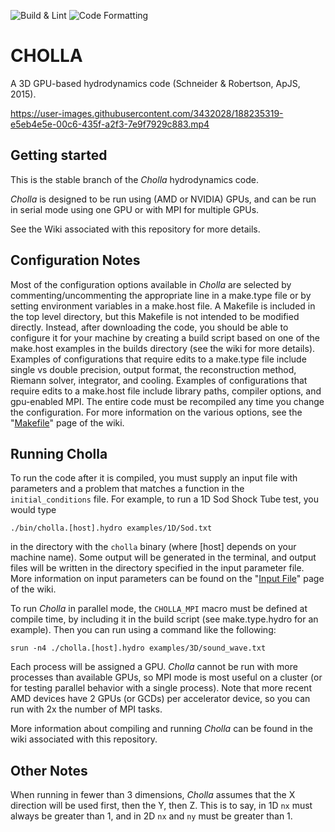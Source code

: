 ![Build & Lint](https://github.com/cholla-hydro/cholla/actions/workflows/build_and_lint.yml/badge.svg)
![Code Formatting](https://github.com/cholla-hydro/cholla/actions/workflows/code_formatting.yml/badge.svg)

CHOLLA
============
A 3D GPU-based hydrodynamics code (Schneider & Robertson, ApJS, 2015).


https://user-images.githubusercontent.com/3432028/188235319-e5eb4e5e-00c6-435f-a2f3-7e9f7929c883.mp4


Getting started
----------------
This is the stable branch of the *Cholla* hydrodynamics code.

*Cholla* is designed to be run using (AMD or NVIDIA) GPUs, and can be run in serial mode using one GPU
or with MPI for multiple GPUs.

See the Wiki associated with this repository for more details.


Configuration Notes
------------
Most of the configuration options available in *Cholla* are selected by commenting/uncommenting
the appropriate line in a make.type file or by setting environment variables in a make.host file. A Makefile is included in the top level directory, but this Makefile is not intended to be modified directly. Instead, after downloading the code, you should
be able to configure it for your machine by creating a build script based on one of the make.host examples in the builds directory (see the wiki for more details). Examples of configurations that require edits to a make.type file include single vs
double precision, output format, the reconstruction method, Riemann solver, integrator, and cooling. Examples of configurations that require edits to a make.host file include library paths, compiler options, and gpu-enabled MPI. The entire code must be recompiled any time you change the configuration. For more information on the various options, see the "[Makefile](https://github.com/cholla-hydro/cholla/wiki/Makefile-Parameters)" page of the wiki.


Running Cholla
--------------
To run the code after it is compiled, you must supply an input file with parameters and a problem that matches a function
in the `initial_conditions` file. For example, to run a 1D Sod Shock Tube test, you would type

```./bin/cholla.[host].hydro examples/1D/Sod.txt```

in the directory with the `cholla` binary (where [host] depends on your machine name). Some output will be generated in the terminal, and output files will be written in the directory specified in the input parameter file. More information on input parameters can be found on the "[Input File](https://github.com/cholla-hydro/cholla/wiki/Input-File-Parameters)" page of the wiki.

To run *Cholla* in parallel mode, the `CHOLLA_MPI` macro must be defined at compile time, by including it in the build script (see make.type.hydro for an example). Then you can run
using a command like the following:

```srun -n4 ./cholla.[host].hydro examples/3D/sound_wave.txt```

Each process will be assigned a GPU. *Cholla* cannot be run with more processes than available GPUs,
so MPI mode is most useful on a cluster (or for testing parallel behavior with a single process). Note that more recent AMD devices have 2 GPUs (or GCDs) per accelerator device, so you can run with 2x the number of MPI tasks.

More information about compiling and running *Cholla* can be found in the wiki associated with this repository.

Other Notes
--------------

When running in fewer than 3 dimensions, *Cholla* assumes that the X direction will be used first, then
the Y, then Z. This is to say, in 1D `nx` must always be greater than 1, and in 2D `nx` and `ny` must be greater than 1.
